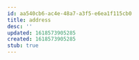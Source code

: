 ```yaml
---
id: aa540cb6-ac4e-48a7-a3f5-e6ea1f115cb0
title: address
desc: ''
updated: 1618573905285
created: 1618573905285
stub: true
---
```


